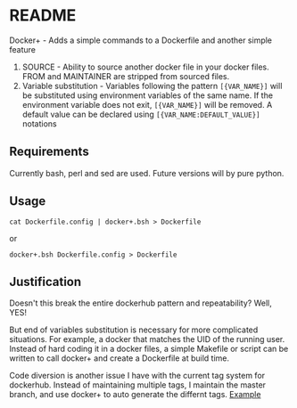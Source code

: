 # README #

Docker+ - Adds a simple commands to a Dockerfile and another simple feature

1. SOURCE - Ability to source another docker file in your docker files. FROM and
MAINTAINER are stripped from sourced files.
2. Variable substitution - Variables following the pattern `[{VAR_NAME}]` will be
substituted using environment variables of the same name. If the environment
variable does not exit, `[{VAR_NAME}]` will be removed. A default value can be
declared using `[{VAR_NAME:DEFAULT_VALUE}]` notations

## Requirements ##

Currently bash, perl and sed are used. Future versions will by pure python.

## Usage ##

    cat Dockerfile.config | docker+.bsh > Dockerfile

or

    docker+.bsh Dockerfile.config > Dockerfile

## Justification ##

Doesn't this break the entire dockerhub pattern and repeatability? Well, YES!

But end of variables substitution is necessary for more complicated situations.
For example, a docker that matches the UID of the running user. Instead of hard
coding it in a docker files, a simple Makefile or script can be written to call
docker+ and create a Dockerfile at build time.

Code diversion is another issue I have with the current tag system for dockerhub.
Instead of maintaining multiple tags, I maintain the master branch, and use
docker+ to auto generate the differnt tags. 
[Example](https://github.com/andyneff/git-lfs_dockers/blob/52ef18235d54b60a9d4ad233a69a5c12b0107232/commit_tags.bsh)
